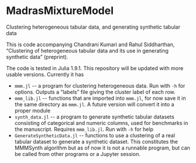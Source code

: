 # MadrasMixtureModel
Clustering heterogeneous tabular data, and generating synthetic tabular data

This is code accompanying Chandrani Kumari and Rahul Siddharthan, “Clustering of heterogeneous tabular data and its use in generating synthetic data” (preprint).

The code is tested in Julia 1.9.1.  This repository will be updated with more usable versions.  Currently it has

* `mmm.jl` -- a program for clustering heterogeneous data. Run with `-h` for options. Outputs a “labels” file giving the cluster label of each row.
* `mmm_lib.jl` -- functions that are imported into `mmm.jl`, for now save it in the same directory as `mmm.jl`. A future version will convert it into a proper module
* `synth_data.jl` -- a program to generate synthetic tabular datasets consisting of categorical and numeric columns, used for benchmarks in the manuscript. Requires `mmm_lib.jl`. Run with `-h` for help
* `GenerateSyntheticData.jl` -- functions to use a clustering of a real tabular dataset to generate a synthetic dataset. This constitutes the MMMSynth algorithm but as of now it is not a runnable program, but can be called from other programs or a Jupyter session. 
